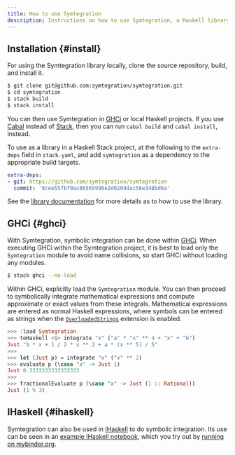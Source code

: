 ```yaml
---
title: How to use Symtegration
description: Instructions on how to use Symtegration, a Haskell library for symbolic integration.
---
```


## Installation {#install}

For using the Symtegration library locally, clone the source repository, build, and install it.

```bash
$ git clone git@github.com:symtegration/symtegration.git
$ cd symtegration
$ stack build
$ stack install
```

You can then use Symtegration in [GHCi](#ghci) or local Haskell projects.
If you use [Cabal] instead of [Stack], then you can run `cabal build` and `cabal install`, instead.

[Cabal]: https://www.haskell.org/cabal/

[Stack]: https://docs.haskellstack.org/

To use as a library in a Haskell Stack project, at the following to the `extra-deps` field in `stack.yaml`,
and add `symtegration` as a dependency to the appropriate build targets.

```yaml
extra-deps:
- git: https://github.com/symtegration/symtegration
  commit: '8cee55fbf0ac86565996e2d0209dac56e348bd6a'
```

See the [library documentation] for more details as to how to use the library.

[library documentation]: https://doc.symtegration.dev/symtegration-0.3.0/Symtegration.html

## GHCi {#ghci}

With Symtegration, symbolic integration can be done within [GHCi].
When executing GHCi within the Symtegration project, it is best
to load only the `Symtegration` module to avoid name collisions,
so start GHCi without loading any modules.

```bash
$ stack ghci --no-load
```

Within GHCi, explicitly load the `Symtegration` module.
You can then proceed to symbolically integrate mathematical expressions
and compute approximate or exact values from these integrals.
Mathematical expressions are entered as normal Haskell expressions,
where symbols can be entered as strings when the [`OverloadedStrings`] extension is enabled.

```haskell
>>> :load Symtegration
>>> toHaskell <$> integrate "x" ("a" * "x" ** 4 + "x" + "b")
Just "b * x + 1 / 2 * x ** 2 + a * (x ** 5) / 5"
>>>
>>> let (Just p) = integrate "x" ("x" ** 2)
>>> evaluate p (\case "x" -> Just 1)
Just 0.3333333333333333
>>>
>>> fractionalEvaluate p (\case "x" -> Just (1 :: Rational))
Just (1 % 3)
```

[GHCi]: https://downloads.haskell.org/ghc/latest/docs/users_guide/ghci.html

[`OverloadedStrings`]: https://ghc.gitlab.haskell.org/ghc/doc/users_guide/exts/overloaded_strings.html

## IHaskell {#ihaskell}

Symtegration can also be used in [IHaskell] to do symbolic integration.
Its use can be seen in an [example IHaskell notebook],
which you try out by [running on mybinder.org].

[IHaskell]: https://github.com/IHaskell/IHaskell

[example IHaskell notebook]: https://github.com/chungyc/haskell-notebooks/blob/main/Symtegration.ipynb

[running on mybinder.org]: https://mybinder.org/v2/gh/chungyc/ihaskell/custom?urlpath=git-pull%3Frepo%3Dhttps%253A%252F%252Fgithub.com%252Fchungyc%252Fhaskell-notebooks%26urlpath%3Dlab%252Ftree%252Fhaskell-notebooks%252FSymtegration.ipynb%26branch%3Dmain
